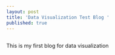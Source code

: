 ```yaml
---
layout: post
title: 'Data Visualization Test Blog '
published: true
---
```

##

This is my first blog for data visualization



